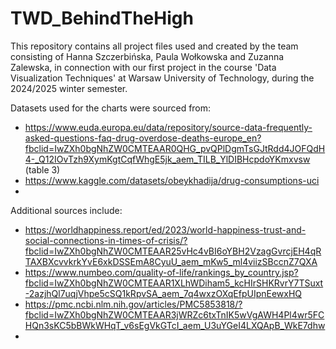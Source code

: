 # TWD_BehindTheHigh
This repository contains all project files used and created by the team consisting of Hanna Szczerbińska, Paula Wołkowska and Zuzanna Zalewska, in connection with our first project in the course 'Data Visualization Techniques' at Warsaw University of Technology, during the 2024/2025 winter semester. 

Datasets used for the charts were sourced from: 
- https://www.euda.europa.eu/data/repository/source-data-frequently-asked-questions-faq-drug-overdose-deaths-europe_en?fbclid=IwZXh0bgNhZW0CMTEAAR0QHG_pvQPlDgmTsGJtRdd4JOFQdH4-_Q12IOvTzh9XymKgtCqfWhgE5jk_aem_TILB_YlDIBHcpdoYKmxvsw (table 3)
- https://www.kaggle.com/datasets/obeykhadija/drug-consumptions-uci
- 

Additional sources include: 
- https://worldhappiness.report/ed/2023/world-happiness-trust-and-social-connections-in-times-of-crisis/?fbclid=IwZXh0bgNhZW0CMTEAAR25vHc4vBI6oYBH2VzagGvrcjEH4qRTAXBXcvvkrkYvE6xkDSSEmA8CyuU_aem_mKw5_ml4viizSBccnZ7QXA
- https://www.numbeo.com/quality-of-life/rankings_by_country.jsp?fbclid=IwZXh0bgNhZW0CMTEAAR1XLhWDiham5_kcHIrSHKRvrY7TSuxt-2azjhQl7uqjVhpe5cSQ1kRpvSA_aem_7q4wxzOXqEfpUIpnEewxHQ
- https://pmc.ncbi.nlm.nih.gov/articles/PMC5853818/?fbclid=IwZXh0bgNhZW0CMTEAAR3jWRZc6txTnIK5wVgAWH4Pl4wr5FCHQn3sKC5bBWkWHqT_v6sEgVkGTcI_aem_U3uYGeI4LXQApB_WkE7dhw
- 
